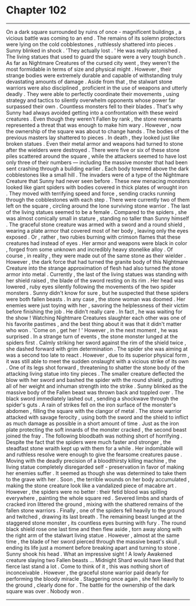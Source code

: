 
# Chapter 102


---

On a dark square surrounded by ruins of once - magnificent buildings , a vicious battle was coming to an end . The remains of its solemn protectors were lying on the cold cobblestones , ruthlessly shattered into pieces .
Sunny blinked in shock .
'They actually lost . '
He was really astonished . The living statues that used to guard the square were a very tough bunch . As far as Nightmare Creatures of the cursed city went , they weren't the most formidable in terms of size and physical might . However , their strange bodies were extremely durable and capable of withstanding truly devastating amounts of damage .
Aside from that , the stalwart stone warriors were also disciplined , proficient in the use of weapons and utterly deadly . They were able to perfectly coordinate their movements , using strategy and tactics to silently overwhelm opponents whose power far surpassed their own . Countless monsters fell to their blades .
That's why Sunny had always avoided getting into a confrontation with these weird creatures . Even though they weren't Fallen by rank , the stone revenants represented a threat that was enough to make him wary .
However , now the ownership of the square was about to change hands .
The bodies of the previous masters lay shattered to pieces . In death , they looked just like broken statues . Even their metal armor and weapons had turned to stone after the wielders were destroyed .
There were five or six of these stone piles scattered around the square , while the attackers seemed to have lost only three of their numbers — including the massive monster that had been sent crashing through a building earlier . Each body towered above the dark cobblestones like a small hill .
The invaders were of a type of the Nightmare Creature that Sunny had never seen before . These new menacing monsters looked like giant spiders with bodies covered in thick plates of wrought iron . They moved with terrifying speed and force , sending cracks running through the cobblestones with each step .
There were currently two of them left on the square , circling around the lone surviving stone warrior .
The last of the living statues seemed to be a female . Compared to the spiders , she was almost comically small in stature , standing no taller than Sunny himself . The graceful stone creature was armed with a sword and a round shield , wearing a plate armor that covered most of her body , leaving only the eyes exposed . Or , rather , two rubies burning with crimson flames that these creatures had instead of eyes .
Her armor and weapons were black in color , forged from some unknown and incredibly heavy stonelike alloy . Of course , in reality , they were made out of the same stone as their wielder . However , the dark force that had turned the granite body of this Nightmare Creature into the strange approximation of flesh had also turned the stone armor into metal .
Currently , the last of the living statues was standing with her shield raised , the blade of the sword resting on its rim . Her head was lowered , ruby eyes silently following the movements of the two spider monsters .
Sunny didn't know for sure , but he suspected that these spiders were both fallen beasts . In any case , the stone woman was doomed . Her enemies were just toying with her , savoring the helplessness of their victim before finishing the job .
He didn't really care . In fact , he was waiting for the show ! Watching Nightmare Creatures slaughter each other was one of his favorite pastimes , and the best thing about it was that it didn't matter who won .
'Come on , get her ! '
However , in the next moment , he was surprised . In a strange turn of events , the stone monster lunged at the spiders first . Calmly striking her sword against the rim of the shield twice , she dashed forward with grim determination .
The spider she was aiming at was a second too late to react . However , due to its superior physical form , it was still able to meet the sudden onslaught with a vicious strike of its own . One of its legs shot forward , threatening to shatter the stone body of the attacking living statue into tiny pieces .
The smaller creature deflected the blow with her sword and bashed the spider with the round shield , putting all of her weight and inhuman strength into the strike .
Sunny blinked as the massive body of the Fallen beast was thrown back and toppled over .
The black sword immediately lashed out , sending a shockwave through the spider's guts . A rain of strikes fell on the iron surface of the monster's abdomen , filling the square with the clangor of metal . The stone warrior attacked with savage ferocity , using both the sword and the shield to inflict as much damage as possible in a short amount of time .
Just as the iron plate protecting the soft innards of the monster cracked , the second beast joined the fray . The following bloodbath was nothing short of horrifying .
Despite the fact that the spiders were much faster and stronger , the steadfast stone wraith kept up with them for a while . Her indomitable will and ruthless resolve were enough to give the fearsome creatures pause . Moving with the deadly precision of a bloodthirsty killing machine , the living statue completely disregarded self - preservation in favor of making her enemies suffer .
It seemed as though she was determined to take them to the grave with her .
Soon , the terrible wounds on her body accumulated , making the stone creature look like a vandalized piece of macabre art . However , the spiders were no better : their fetid blood was spilling everywhere , painting the whole square red . Severed limbs and shards of cracked iron littered the ground , mixing with the shattered remains of the fallen stone warriors .
Finally , one of the spiders fell heavily to the ground and twitched , drawing its last breath . The remaining beast lunged at the staggered stone monster , its countless eyes burning with fury .
The round black shield rose one last time and then flew aside , torn away along with the right arm of the stalwart living statue . However , almost at the same time , the blade of her sword pierced through the massive beast's skull , ending its life just a moment before breaking apart and turning to stone .
Sunny shook his head . What an impressive sight ! A lowly Awakened creature slaying two Fallen beasts … Midnight Shard would have liked that fierce last stand a lot .
Come to think of it , this was nothing short of inconceivable . However , the graceful stone warrior paid dearly for performing the bloody miracle .
Staggering once again , she fell heavily to the ground , clearly done for .
The battle for the ownership of the dark square was over .
Nobody won .

---

